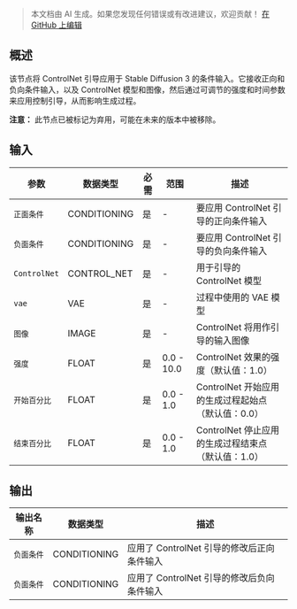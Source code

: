 > 本文档由 AI 生成。如果您发现任何错误或有改进建议，欢迎贡献！ [在 GitHub 上编辑](https://github.com/Comfy-Org/embedded-docs/blob/main/comfyui_embedded_docs/docs/ControlNetApplySD3/zh.md)

## 概述

该节点将 ControlNet 引导应用于 Stable Diffusion 3 的条件输入。它接收正向和负向条件输入，以及 ControlNet 模型和图像，然后通过可调节的强度和时间参数来应用控制引导，从而影响生成过程。

**注意：** 此节点已被标记为弃用，可能在未来的版本中被移除。

## 输入

| 参数 | 数据类型 | 必需 | 范围 | 描述 |
|-----------|-----------|----------|-------|-------------|
| `正面条件` | CONDITIONING | 是 | - | 要应用 ControlNet 引导的正向条件输入 |
| `负面条件` | CONDITIONING | 是 | - | 要应用 ControlNet 引导的负向条件输入 |
| `ControlNet` | CONTROL_NET | 是 | - | 用于引导的 ControlNet 模型 |
| `vae` | VAE | 是 | - | 过程中使用的 VAE 模型 |
| `图像` | IMAGE | 是 | - | ControlNet 将用作引导的输入图像 |
| `强度` | FLOAT | 是 | 0.0 - 10.0 | ControlNet 效果的强度（默认值：1.0） |
| `开始百分比` | FLOAT | 是 | 0.0 - 1.0 | ControlNet 开始应用的生成过程起始点（默认值：0.0） |
| `结束百分比` | FLOAT | 是 | 0.0 - 1.0 | ControlNet 停止应用的生成过程结束点（默认值：1.0） |

## 输出

| 输出名称 | 数据类型 | 描述 |
|-------------|-----------|-------------|
| `负面条件` | CONDITIONING | 应用了 ControlNet 引导的修改后正向条件输入 |
| `负面条件` | CONDITIONING | 应用了 ControlNet 引导的修改后负向条件输入 |
